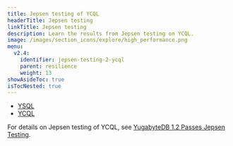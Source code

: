 ```yaml
---
title: Jepsen testing of YCQL
headerTitle: Jepsen testing
linkTitle: Jepsen testing
description: Learn the results from Jepsen testing on YCQL.
image: /images/section_icons/explore/high_performance.png
menu:
  v2.4:
    identifier: jepsen-testing-2-ycql
    parent: resilience
    weight: 13
showAsideToc: true
isTocNested: true
---
```


<ul class="nav nav-tabs-alt nav-tabs-yb">

  <li >
    <a href="/latest/benchmark/resilience/jepsen-testing-ysql" class="nav-link">
      <i class="icon-postgres" aria-hidden="true"></i>
      YSQL
    </a>
  </li>

  <li >
    <a href="/latest/benchmark/resilience/jepsen-testing-ycql" class="nav-link active">
      <i class="icon-cassandra" aria-hidden="true"></i>
      YCQL
    </a>
  </li>

</ul>

For details on Jepsen testing of YCQL, see [YugabyteDB 1.2 Passes Jepsen Testing](https://blog.yugabyte.com/yugabyte-db-1-2-passes-jepsen-testing/).
